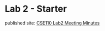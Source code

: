 # Lab 2 - Starter
published site: [CSE110 Lab2 Meeting Minutes](https://jasonarong.github.io/sp22-cse110-lab3/)